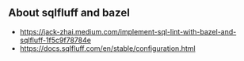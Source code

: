 ## About sqlfluff and bazel
- https://jack-zhai.medium.com/implement-sql-lint-with-bazel-and-sqlfluff-1f5c9f78784e
- https://docs.sqlfluff.com/en/stable/configuration.html

